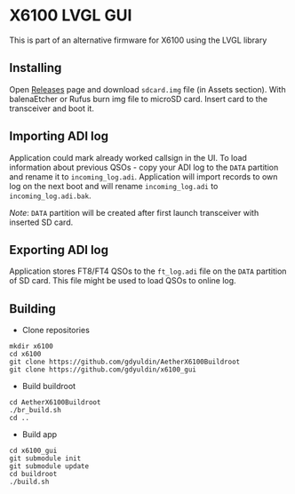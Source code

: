 # X6100 LVGL GUI

This is part of an alternative firmware for X6100 using the LVGL library

## Installing

Open [Releases](https://github.com/gdyuldin/AetherX6100Buildroot/releases/latest) page and download `sdcard.img` file (in Assets section). With balenaEtcher or Rufus
burn img file to microSD card. Insert card to the transceiver and boot it.

## Importing ADI log

Application could mark already worked callsign in the UI.
To load information about previous QSOs - copy your ADI log to the `DATA` partition and rename it to `incoming_log.adi`.
Application will import records to own log on the next boot and will rename `incoming_log.adi` to `incoming_log.adi.bak`.

*Note*: `DATA` partition will be created after first launch transceiver with inserted SD card.


## Exporting ADI log

Application stores FT8/FT4 QSOs to the `ft_log.adi` file on the `DATA` partition of SD card. This file might be used to load QSOs to online log.


## Building


* Clone repositories

```
mkdir x6100
cd x6100
git clone https://github.com/gdyuldin/AetherX6100Buildroot
git clone https://github.com/gdyuldin/x6100_gui
```

* Build buildroot

```
cd AetherX6100Buildroot
./br_build.sh
cd ..
```

* Build app

```
cd x6100_gui
git submodule init
git submodule update
cd buildroot
./build.sh
```
